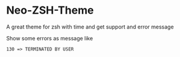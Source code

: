 # Neo-ZSH-Theme
A great theme for zsh with time and get support and error message


Show some errors as message like

    130 => TERMINATED BY USER
